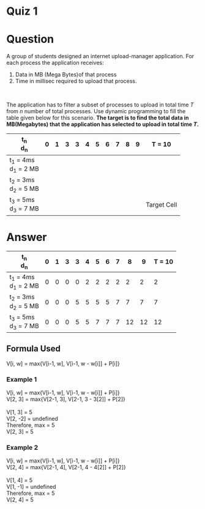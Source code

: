 # Quiz 1

# Question

A group of students designed an internet upload-manager application. For each  process the application receives: 
1. Data in MB (Mega Bytes)of that process 
2. Time in millisec required to upload that process.  
<br>

The application has to filter a subset of processes to upload in total time *T* from *n* number of total processes. Use dynamic programming to fill the table given below for this scenario. **The target is to find the total data in MB(Megabytes) that the application has selected to upload in total time *T*.**

|t<sub>n</sub><br>d<sub>n</sub>| 0 | 1    | 3 | 3    | 4 | 5    | 6 | 7    | 8 | 9    | T = 10 |
| -----| --| -----| --| -----| --| -----| --| -----| --| -----| --|
|t<sub>1</sub> = 4ms<br>d<sub>1</sub> = 2 MB      |   |      |   |      |   |      |   |      |   |      |   |
|t<sub>2</sub> = 3ms<br>d<sub>2</sub> = 5 MB |   |      |   |      |   |      |   |      |   |      |   |
|t<sub>3</sub> = 5ms<br>d<sub>3</sub> = 7 MB |   |      |   |      |   |      |   |      |   |      | Target Cell  |

# Answer

|t<sub>n</sub><br>d<sub>n</sub>| 0 | 1    | 3 | 3    | 4 | 5    | 6 | 7    | 8 | 9    | T = 10 |
| -----| --| -----| --| -----| --| -----| --| -----| --| -----| --|
|t<sub>1</sub> = 4ms<br>d<sub>1</sub> = 2 MB      |  0 |  0    | 0  | 0     |  2 |   2   |  2 |   2   |  2 |   2   |  2 |
|t<sub>2</sub> = 3ms<br>d<sub>2</sub> = 5 MB |  0 |   0   | 0  |   5   | 5  |   5   | 5  |   7   |  7 |   7   |  7 |
|t<sub>3</sub> = 5ms<br>d<sub>3</sub> = 7 MB |  0 |   0   | 0  |   5   | 5  |   7   |  7 |   7   |  12 |    12  | 12  |

## Formula Used
V[i, w] = max{V[i-1, w], V[i-1, w - w[i]] + P[i]}

### Example 1
V[i, w] = max{V[i-1, w], V[i-1, w - w[i]] + P[i]} <br>
V[2, 3] = max{V[2-1, 3], V[2-1, 3 - 3[2]] + P[2]} <br> <br>
V[1, 3] = 5 <br> V[2, -2] = undefined <br>
Therefore, max = 5 <br>
V[2, 3] = 5

### Example 2
V[i, w] = max{V[i-1, w], V[i-1, w - w[i]] + P[i]} <br>
V[2, 4] = max{V[2-1, 4], V[2-1, 4 - 4[2]] + P[2]} <br> <br>
V[1, 4] = 5 <br> V[1, -1] = undefined <br>
Therefore, max = 5 <br>
V[2, 4] = 5
